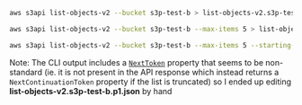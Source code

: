 ```sh
aws s3api list-objects-v2 --bucket s3p-test-b > list-objects-v2.s3p-test-b.json

aws s3api list-objects-v2 --bucket s3p-test-b --max-items 5 > list-objects-v2.s3p-test-b.p1.json

aws s3api list-objects-v2 --bucket s3p-test-b --max-items 5 --starting-token eyJDb250aW51YXRpb25Ub2tlbiI6IG51bGwsICJib3RvX3RydW5jYXRlX2Ftb3VudCI6IDV9 > list-objects-v2.s3p-test-b.p2.json
```

Note: The CLI output includes a [`NextToken`](https://awscli.amazonaws.com/v2/documentation/api/latest/reference/s3api/list-objects-v2.html#options) property that seems to be non-standard (ie. it is not present in the API response which instead returns a `NextContinuationToken` property if the list is truncated) so I ended up editing **list-objects-v2.s3p-test-b.p1.json** by hand
